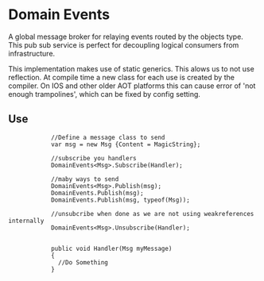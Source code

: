 # Domain Events

A global message broker for relaying events routed by the objects type. This pub sub service is perfect for decoupling logical consumers from infrastructure.

This implementation makes use of static generics. This alows us to not use reflection. At compile time a new class for each use is created by the compiler. On IOS and other older AOT platforms this can cause error of 'not enough trampolines', which can be fixed by config setting.

## Use

`````
            //Define a message class to send
            var msg = new Msg {Content = MagicString};
            
            //subscribe you handlers
            DomainEvents<Msg>.Subscribe(Handler);

            //maby ways to send
            DomainEvents<Msg>.Publish(msg);
            DomainEvents.Publish(msg);
            DomainEvents.Publish(msg, typeof(Msg));

            //unsubcribe when done as we are not using weakreferences internally
            DomainEvents<Msg>.Unsubscribe(Handler);
            
            
            public void Handler(Msg myMessage)
            {
              //Do Something
            }
`````
